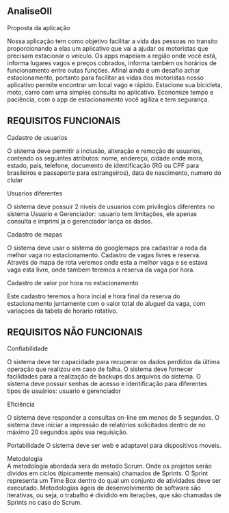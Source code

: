 ## AnaliseOII
   
Proposta da aplicação 

Nossa aplicação tem como objetivo facilitar a vida das pessoas no transito proporcionando a elas um aplicativo que vai a ajudar os motoristas que precisam estacionar o veículo. Os apps mapeiam a região onde você está, informa lugares vagos e preços cobrados, informa também os horários de funcionamento entre outas funções. 
Afinal ainda é um desafio achar estacionamento, portanto para facilitar as vidas dos motoristas nosso aplicativo permite encontrar um local vago e rápido. Estacione sua bicicleta, moto, carro com uma simples consulta no aplicativo. Economize tempo e paciência, com o app de estacionamento você agiliza e tem segurança. 
  
## REQUISITOS FUNCIONAIS 
 
Cadastro de usuarios 

O sistema deve permitir a inclusão, alteração e remoção de usuarios, contendo os seguintes atributos: nome, endereço, cidade onde mora, estado, país, telefone, documento de identificação (RG ou CPF para brasileiros e passaporte para estrangeiros), data de nascimento, numero do clular

Usuarios diferentes 

O sistema deve possuir 2 niveis de usuarios com privilegios diferentes no sistema Usuario e Gerenciador: :usuario tem limitações, ele apenas consulta e imprimi ja o gerenciador lança os dados. 

Cadastro de mapas 

O sistema deve usar o sistema do googlemaps pra cadastrar a roda da melhor vaga no estacionamento. 
Cadastro de vagas livres e reserva. 
Através do mapa de rota veremos onde esta a melhor vaga e se estava vaga esta livre, onde tambem teremos a reserva da vaga por hora. 

Cadastro de valor por hora no estacionamento 

Este cadastro teremos a hora incial e hora final da reserva do estacionamento juntamente com o valor total do aluguel da vaga, com variaçoes da tabela de horario rotativo. 
  
  
## REQUISITOS NÃO FUNCIONAIS 
  
Confiabilidade 

O sistema deve ter capacidade para recuperar os dados perdidos da última operação que realizou em caso de falha. 
O sistema deve fornecer facilidades para a realização de backups dos arquivos do sistema. 
O sistema deve possuir senhas de acesso e identificação para diferentes tipos de usuários: usuario e gerenciador 

Eficiência 

O sistema deve responder a consultas on-line em menos de 5 segundos. 
O sistema deve iniciar a impressão de relatórios solicitados dentro de no máximo 20 segundos após sua requisição. 

Portabilidade 
O sistema deve ser web e adaptavel para dispositivos moveis. 
  
Metodologia  
A metodologia abordada sera do metodo Scrum. 
Onde os projetos serão dividos em ciclos (tipicamente mensais) chamados de Sprints. O Sprint representa um Time Box dentro do qual um conjunto de atividades deve ser executado. Metodologias ágeis de desenvolvimento de software são iterativas, ou seja, o trabalho é dividido em iterações, que são chamadas de Sprints no caso do Scrum. 
  
  
 

